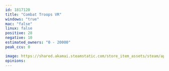 ```yaml
---
id: 1817120
title: "Combat Troops VR"
windows: "true"
mac: "false"
linux: false
positive: 28
negative: 10
estimated_owners: "0 - 20000"
peak_ccu: 0

image: https://shared.akamai.steamstatic.com/store_item_assets/steam/apps/1817120/header.jpg?t=1729855262
opinions:
---
```


